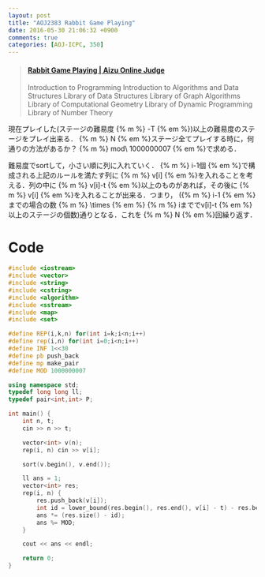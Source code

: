 ```yaml
---
layout: post
title: "AOJ2383 Rabbit Game Playing"
date: 2016-05-30 21:06:32 +0900
comments: true
categories: [AOJ-ICPC, 350]
---
```


<blockquote class="embedly-card" data-card-key="39deea93f79745829254c0652225a544" data-card-controls="0" data-card-branding="0" data-card-type="article-full"><h4><a href="http://judge.u-aizu.ac.jp/onlinejudge/description.jsp?id=2383">Rabbit Game Playing | Aizu Online Judge</a></h4><p>Introduction to Programming Introduction to Algorithms and Data Structures Library of Data Structures Library of Graph Algorithms Library of Computational Geometry Library of Dynamic Programming Library of Number Theory</p></blockquote>
<script async src="//cdn.embedly.com/widgets/platform.js" charset="UTF-8"></script>

<!-- more -->

現在プレイした(ステージの難易度 {% m %} -T {% em %})以上の難易度のステージをプレイ出来る． {% m %} N {% em %}ステージ全てプレイする時に，何通りの方法があるか？ {% m %} mod\ 1000000007 {% em %}で求める．  
  
難易度でsortして，小さい順に列に入れていく． {% m %} i-1個 {% em %}で構成される上記のルールを満たす列に {% m %} v[i] {% em %}を入れることを考える．列の中に {% m %} v[i]-t {% em %}以上のものがあれば，その後に {% m %} v[i] {% em %}を入れることが出来る．つまり， ({% m %} i-1 {% em %}までの場合の数 {% m %} \times {% em %} {% m %} iまででv[i]-t {% em %}以上のステージの個数)通りとなる．これを {% m %} N {% em %}回繰り返す．

# Code

```cpp
#include <iostream>
#include <vector>
#include <string>
#include <cstring>
#include <algorithm>
#include <sstream>
#include <map>
#include <set>

#define REP(i,k,n) for(int i=k;i<n;i++)
#define rep(i,n) for(int i=0;i<n;i++)
#define INF 1<<30
#define pb push_back
#define mp make_pair
#define MOD 1000000007

using namespace std;
typedef long long ll;
typedef pair<int,int> P;

int main() {
	int n, t;
	cin >> n >> t;

	vector<int> v(n);
	rep(i, n) cin >> v[i];

	sort(v.begin(), v.end());

	ll ans = 1;
	vector<int> res;
	rep(i, n) {
		res.push_back(v[i]);
		int id = lower_bound(res.begin(), res.end(), v[i] - t) - res.begin();
		ans *= (res.size() - id);
		ans %= MOD;
	}

	cout << ans << endl;

	return 0;
}
```
